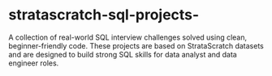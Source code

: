 # stratascratch-sql-projects-
A collection of real-world SQL interview challenges solved using clean, beginner-friendly code. These projects are based on StrataScratch datasets and are designed to build strong SQL skills for data analyst and data engineer roles.
